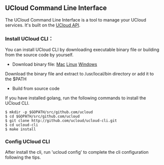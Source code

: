 ## UCloud Command Line Interface 

The UCloud Command Line Interface is a tool to manage your UCloud services. It's built on the [UCloud API](https://docs.ucloud.cn/api/summary/index).


### Install UCloud CLI：

You can install UCloud CLI by downloading executable binary file or building from the source code by yourself.

* Download binary file:
[Mac](https://github.com/ucloud/ucloud-cli/releases/download/0.1.1/ucloud-cli-macosx-0.1.1-amd64.tgz) [Linux](https://github.com/ucloud/ucloud-cli/releases/download/0.1.1/ucloud-cli-linux-0.1.1-amd64.tgz)
[Windows](https://github.com/ucloud/ucloud-cli/releases/download/0.1.1/ucloud-cli-windows-0.1.1-amd64.zip)

Download the binary file and extract to /usr/local/bin directory or add it to the $PATH

* Build from source code

If you have installed golang, run the following commands to install the UCloud CLI.

```
$ mkdir -p $GOPATH/src/github.com/ucloud
$ cd $GOPATH/src/github.com/ucloud
$ git clone http://github.com/ucloud/ucloud-cli.git
$ cd ucloud-cli
$ make install
```

### Config UCloud CLI

After install the cli, run 'ucloud config' to complete the cli configuration following the tips.


